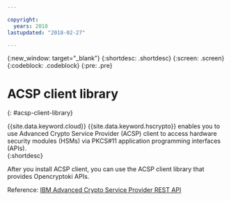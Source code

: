 ```yaml
---

copyright:
  years: 2018
lastupdated: "2018-02-27"

---
```


{:new_window: target="_blank"}
{:shortdesc: .shortdesc}
{:screen: .screen}
{:codeblock: .codeblock}
{:pre: .pre}

# ACSP client library
{: #acsp-client-library}

{{site.data.keyword.cloud}} {{site.data.keyword.hscrypto}} enables you to use Advanced Crypto Service Provider (ACSP) client to access hardware security modules (HSMs) via PKCS#11 application programming interfaces (APIs).  
{:shortdesc}

After you install ACSP client, you can use the ACSP client library that provides Opencryptoki APIs.

Reference: [IBM Advanced Crypto Service Provider REST API](ftp://public.dhe.ibm.com/s390/zos/icsf/acprest/ACSP-REST-Installation-and-Usage-Guide-v1.pdf)
